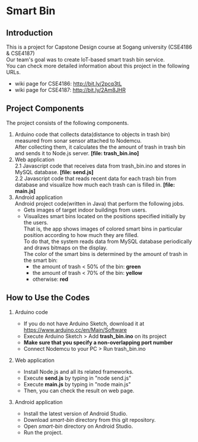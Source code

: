 # Smart Bin
## Introduction
This is a project for Capstone Design course at Sogang university (CSE4186 & CSE4187) <br>
Our team's goal was to create IoT-based smart trash bin service. <br>
You can check more detailed information about this project in the following URLs.
- wiki page for CSE4186: http://bit.ly/2pcq3tL
- wiki page for CSE4187: http://bit.ly/2Am8JHR

## Project Components
The project consists of the following components.
1. Arduino code that collects data(distance to objects in trash bin) measured from sonar sensor attached to Nodemcu.<br>
   After collecting them, it calculates the the amount of trash in trash bin and sends it to Node.js server. 
   <b>[file: trash_bin.ino]</b>
2. Web application<br>
   2.1 Javascript code that receives data from trash_bin.ino and stores in MySQL database. 
   <b>[file: send.js]</b> <br>
   2.2 Javascript code that reads recent data for each trash bin from database and visualize how much each trash can is filled in. 
   <b>[file: main.js]</b>
3. Android application<br>
   Android project code(written in Java) that perform the following jobs.
   - Gets images of target indoor buildings from users.
   - Visualizes smart bins located on the positions specified initially by the users. <br>
     That is, the app shows images of colored smart bins in particular position according to how much they are filled. <br>
     To do that, the system reads data from MySQL database periodically and draws bitmaps on the display. <br>
     The color of the smart bins is determined by the amount of trash in the smart bin:
       - the amount of trash < 50% of the bin: <b>green</b>
       - the amount of trash < 70% of the bin: <b>yellow</b>
       - otherwise: <b>red</b>

## How to Use the Codes
1. Arduino code
   - If you do not have Arduino Sketch, download it at https://www.arduino.cc/en/Main/Software
   - Execute Arduino Sketch > Add <b>trash_bin.ino</b> on its project
   - <b>Make sure that you specify a non-overlapping port number</b>
   - Connect Nodemcu to your PC > Run trash_bin.ino

2. Web application
   - Install Node.js and all its related frameworks.
   - Execute <b>send.js</b> by typing in "node send.js"
   - Execute <b>main.js</b> by typing in "node main.js"
   - Then, you can check the result on web page.

3. Android application
   - Install the latest version of Android Studio.
   - Download <i>smart-bin</i> directory from this git repository.
   - Open <i>smart-bin</i> directory on Android Studio.
   - Run the project.
